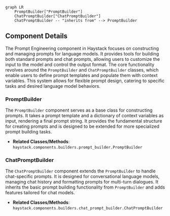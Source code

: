 ```mermaid
graph LR
    PromptBuilder["PromptBuilder"]
    ChatPromptBuilder["ChatPromptBuilder"]
    ChatPromptBuilder -- "inherits from" --> PromptBuilder
```

## Component Details

The Prompt Engineering component in Haystack focuses on constructing and managing prompts for language models. It provides tools for building both standard prompts and chat prompts, allowing users to customize the input to the model and control the output format. The core functionality revolves around the `PromptBuilder` and `ChatPromptBuilder` classes, which enable users to define prompt templates and populate them with context variables. This system allows for flexible prompt design, catering to specific tasks and desired language model behaviors.

### PromptBuilder
The `PromptBuilder` component serves as a base class for constructing prompts. It takes a prompt template and a dictionary of context variables as input, rendering a final prompt string. It provides the fundamental structure for creating prompts and is designed to be extended for more specialized prompt building tasks.
- **Related Classes/Methods**: `haystack.components.builders.prompt_builder.PromptBuilder`

### ChatPromptBuilder
The `ChatPromptBuilder` component extends the `PromptBuilder` to handle chat-specific prompts. It is designed for conversational language models, managing chat history and formatting prompts for multi-turn dialogues. It inherits the basic prompt building functionality from `PromptBuilder` and adds features tailored for chat models.
- **Related Classes/Methods**: `haystack.components.builders.chat_prompt_builder.ChatPromptBuilder`
